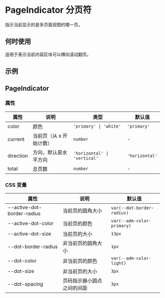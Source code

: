 # PageIndicator 分页符

指示当前显示的是多页面视图的哪一页。

## 何时使用

适用于表示当前内容区块可以横向滚动翻页。

## 示例

<code src="./demos/demo1.tsx"></code>

## PageIndicator

### 属性

| 属性 | 说明 | 类型 | 默认值 |
| --- | --- | --- | --- |
| color | 颜色 | `'primary' \| 'white'` | `'primary'` |
| current | 当前页（从 `0` 开始计数） | `number` | - |
| direction | 方向，默认是水平方向 | `'horizontal' \| 'vertical'` | `'horizontal'` |
| total | 总页数 | `number` | - |

### CSS 变量

| 属性 | 说明 | 默认值 |
| --- | --- | --- |
| --active-dot-border-radius | 当前页的圆角大小 | `var(--dot-border-radius)` |
| --active-dot-color | 当前页的颜色 | `var(--adm-color-primary)` |
| --active-dot-size | 当前页的大小 | `13px` |
| --dot-border-radius | 非当前页的圆角大小 | `1px` |
| --dot-color | 非当前页的颜色 | `var(--adm-color-light)` |
| --dot-size | 非当前页的大小 | `3px` |
| --dot-spacing | 页码指示器小圆点之间的间距 | `3px` |
